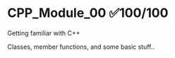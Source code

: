# CPP_Module_00 ✅100/100
Getting familiar with C++

Classes, member functions, and some basic stuff..
